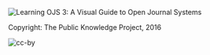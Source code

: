 <img src="https://pkp.sfu.ca/wp-content/uploads/2012/10/pkp_logo_vert3.png" style="float:left;">Learning OJS 3: A Visual Guide to Open Journal Systems

Copyright: The Public Knowledge Project, 2016

![cc-by](https://i.creativecommons.org/l/by/4.0/88x31.png)